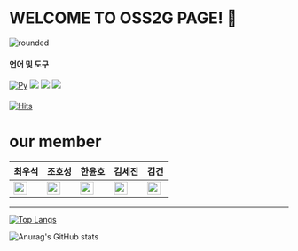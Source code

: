 # WELCOME TO OSS2G PAGE! 👋


![rounded](https://capsule-render.vercel.app/api?type=rounded&color=gradient&text=OSS2G&fontAlignY=50&fontSize=40&height=200&stroke=000000&strokeWidth=2)


#### 언어 및 도구
[![Py](https://img.shields.io/badge/Python-F7DF1E?style=flat-square&logo=Python&logoColor=blue)](github.com/Joowon0220/TODO-List)
 <img src="https://img.shields.io/badge/Github-181717?style=flat&logo=GitHub&logoColor=white"/>
 <img src="https://img.shields.io/badge/Visual Studio-007ACC?style=flat&logo=Visual Studio&logoColor=white"/>
 <img src="https://img.shields.io/badge/Sourcetree-0052CC?style=flat&logo=Sourcetree&logoColor=white"/>
 

 #### 
[![Hits](https://hits.seeyoufarm.com/api/count/incr/badge.svg?url=https%3A%2F%2Fgithub.com%2FOSS2G&count_bg=%2379C83D&title_bg=%2339758C&icon=&icon_color=%23E7E7E7&title=hits&edge_flat=false)](https://hits.seeyoufarm.com)


# our member
|최우석|조호성|한윤호|김세진|김건|
|---|---|---|----|---|
|<a href="https://github.com/W00Seok2"><img src="https://img.shields.io/badge/W00Seok2-181717?style=flat-square&logo=GitHub&logoColor=white" height="24px"/></a>|<a href="https://github.com/hscho9"><img src="https://img.shields.io/badge/hscho9-181717?style=flat-square&logo=GitHub&logoColor=white" height="24px"/></a>|<a href="https://github.com/Hanyoonho"><img src="https://img.shields.io/badge/Hanyoonho-181717?style=flat-square&logo=GitHub&logoColor=white" height="24px"/></a>|<a href="https://github.com/sejin03 "><img src="https://img.shields.io/badge/sejin03-181717?style=flat-square&logo=GitHub&logoColor=white" height="24px"/></a>|<a href="https://github.com/npcno2 "><img src="https://img.shields.io/badge/npcno2-181717?style=flat-square&logo=GitHub&logoColor=white" height="24px"/></a>
  ___
 
 
 [![Top Langs](https://github-readme-stats.vercel.app/api/top-langs/?username=W00Seok2&layout=compact)](https://github.com/W00Seok2/github-readme-stats)
 
 ![Anurag's GitHub stats](https://github-readme-stats.vercel.app/api?username=OSS2G&show_icons=true&theme=transparent)
